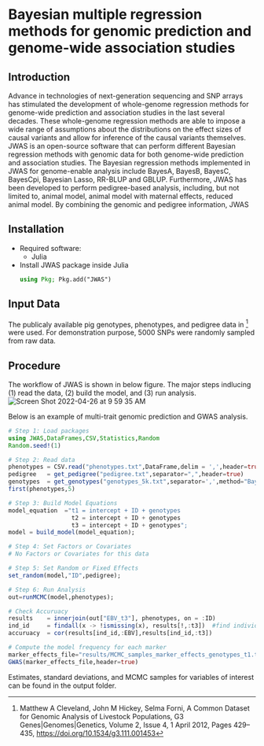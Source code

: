 # Bayesian multiple regression methods for genomic prediction and genome-wide association studies


## Introduction

Advance in technologies of next-generation sequencing and SNP arrays has stimulated the development of whole-genome regression methods for genome-wide prediction and association studies in the last several decades. These whole-genome regression methods are able to impose a wide range of assumptions about the distributions on the effect sizes of causal variants and allow for inference of the causal variants themselves. JWAS is an open-source software that can perform different Bayesian regression methods with genomic data for both genome-wide prediction and association studies. The Bayesian regression methods implemented in JWAS for genome-enable analysis include BayesA, BayesB, BayesC, BayesCpi, Bayesian Lasso, RR-BLUP and GBLUP. Furthermore, JWAS has been developed to perform pedigree-based analysis, including, but not limited to, animal model, animal model with maternal effects, reduced animal model. By combining the genomic and pedigree information, JWAS    


## Installation
* Required software:
    * Julia  
* Install JWAS package inside Julia
    ```julia
    using Pkg; Pkg.add("JWAS")
    ```
## Input Data
The publicaly available pig genotypes, phenotypes, and pedigree data in [^fn1] were used. For demonstration purpose, 5000 SNPs were randomly sampled from raw data.


## Procedure
The workflow of JWAS is shown in below figure. The major steps indlucing (1) read the data, (2) build the model, and (3) run analysis.
![Screen Shot 2022-04-26 at 9 59 35 AM](https://user-images.githubusercontent.com/18593116/165353767-65da93ba-2b24-4b79-82d4-007f34637b8d.png)



Below is an example of multi-trait genomic prediction and GWAS analysis.
```julia
# Step 1: Load packages
using JWAS,DataFrames,CSV,Statistics,Random
Random.seed!(1)

# Step 2: Read data
phenotypes = CSV.read("phenotypes.txt",DataFrame,delim = ',',header=true,missingstrings=["."])
pedigree   = get_pedigree("pedigree.txt",separator=",",header=true)
genotypes  = get_genotypes("genotypes_5k.txt",separator=',',method="BayesC")
first(phenotypes,5)

# Step 3: Build Model Equations
model_equation  ="t1 = intercept + ID + genotypes
                  t2 = intercept + ID + genotypes
                  t3 = intercept + ID + genotypes";
model = build_model(model_equation);

# Step 4: Set Factors or Covariates
# No Factors or Covariates for this data

# Step 5: Set Random or Fixed Effects
set_random(model,"ID",pedigree);

# Step 6: Run Analysis
out=runMCMC(model,phenotypes);

# Check Accuruacy
results    = innerjoin(out["EBV_t3"], phenotypes, on = :ID)
ind_id     = findall(x -> !ismissing(x), results[!,:t3])  #find individuals with phenotypes
accuruacy  = cor(results[ind_id,:EBV],results[ind_id,:t3])

# Compute the model frequency for each marker
marker_effects_file="results/MCMC_samples_marker_effects_genotypes_t1.txt"
GWAS(marker_effects_file,header=true)

```
Estimates, standard deviations, and MCMC samples for variables of interest can be found in the output folder.


[^fn1]: Matthew A Cleveland, John M Hickey, Selma Forni, A Common Dataset for Genomic Analysis of Livestock Populations, G3 Genes|Genomes|Genetics, Volume 2, Issue 4, 1 April 2012, Pages 429–435, https://doi.org/10.1534/g3.111.001453

